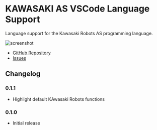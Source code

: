 # KAWASAKI AS VSCode Language Support

Language support for the Kawasaki Robots AS programming language.

![screenshot](https://user-images.githubusercontent.com/31570/47122326-0d188800-d2c2-11e8-88ea-7996bc306b2d.png)

* [GitHub Repository](https://github.com/verbotics/vscode-abb-rapid)
* [Issues](https://github.com/verbotics/vscode-abb-rapid/issues)

## Changelog

### 0.1.1

* Highlight default KAwasaki Robots functions

### 0.1.0

* Initial release
